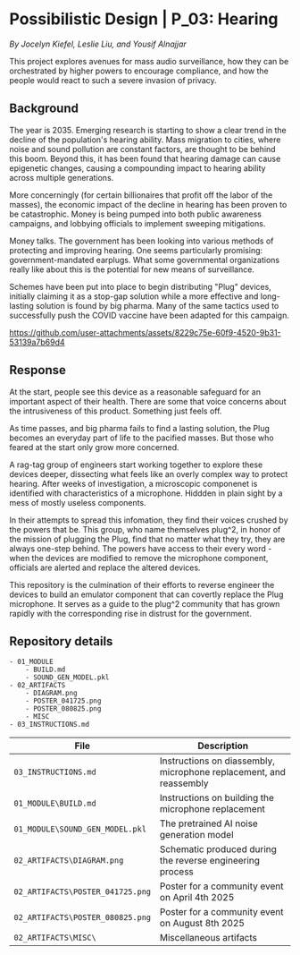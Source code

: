# Possibilistic Design | P_03: Hearing

_By Jocelyn Kiefel, Leslie Liu, and Yousif Alnajjar_

This project explores avenues for mass audio surveillance, how they can be orchestrated by higher powers to encourage compliance, and how the people would react to such a severe invasion of privacy.

## Background

The year is 2035. Emerging research is starting to show a clear trend in the decline of the population's hearing ability. Mass migration to cities, where noise and sound pollution are constant factors, are thought to be behind this boom. Beyond this, it has been found that hearing damage can cause epigenetic changes, causing a compounding impact to hearing ability across multiple generations.

More concerningly (for certain billionaires that profit off the labor of the masses), the economic impact of the decline in hearing has been proven to be catastrophic. Money is being pumped into both public awareness campaigns, and lobbying officials to implement sweeping mitigations.

Money talks. The government has been looking into various methods of protecting and improving hearing. One seems particularly promising: government-mandated earplugs. What some governmental organizations really like about this is the potential for new means of surveillance.

Schemes have been put into place to begin distributing "Plug" devices, initially claiming it as a stop-gap solution while a more effective and long-lasting solution is found by big pharma. Many of the same tactics used to successfully push the COVID vaccine have been adapted for this campaign.

https://github.com/user-attachments/assets/8229c75e-60f9-4520-9b31-53139a7b69d4

## Response

At the start, people see this device as a reasonable safeguard for an important aspect of their health. There are some that voice concerns about the intrusiveness of this product. Something just feels off.

As time passes, and big pharma fails to find a lasting solution, the Plug becomes an everyday part of life to the pacified masses. But those who feared at the start only grow more concerned.

A rag-tag group of engineers start working together to explore these devices deeper, dissecting what feels like an overly complex way to protect hearing. After weeks of investigation, a microscopic componenet is identified with characteristics of a microphone. Hiddden in plain sight by a mess of mostly useless components.

In their attempts to spread this infomation, they find their voices crushed by the powers that be. This group, who name themselves plug^2, in honor of the mission of plugging the Plug, find that no matter what they try, they are always one-step behind. The powers have access to their every word - when the devices are modified to remove the microphone component, officials are alerted and replace the altered devices.

This repository is the culmination of their efforts to reverse engineer the devices to build an emulator component that can covertly replace the Plug microphone. It serves as a guide to the plug^2 community that has grown rapidly with the corresponding rise in distrust for the government.

## Repository details

    - 01_MODULE
        - BUILD.md
        - SOUND_GEN_MODEL.pkl
    - 02_ARTIFACTS
        - DIAGRAM.png
        - POSTER_041725.png
        - POSTER_080825.png
        - MISC
    - 03_INSTRUCTIONS.md

| File                             | Description                                                        |
| -------------------------------- | ------------------------------------------------------------------ |
| `03_INSTRUCTIONS.md`             | Instructions on diassembly, microphone replacement, and reassembly |
| `01_MODULE\BUILD.md`             | Instructions on building the microphone replacement                |
| `01_MODULE\SOUND_GEN_MODEL.pkl`  | The pretrained AI noise generation model                           |
| `02_ARTIFACTS\DIAGRAM.png`       | Schematic produced during the reverse engineering process          |
| `02_ARTIFACTS\POSTER_041725.png` | Poster for a community event on April 4th 2025                     |
| `02_ARTIFACTS\POSTER_080825.png` | Poster for a community event on August 8th 2025                    |
| `02_ARTIFACTS\MISC\`             | Miscellaneous artifacts                                            |
